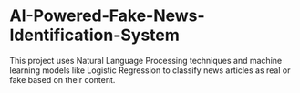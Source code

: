 # AI-Powered-Fake-News-Identification-System
This project uses Natural Language Processing techniques and machine learning models like Logistic Regression to classify news articles as real or fake based on their content.
